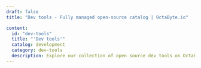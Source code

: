 ```yaml
---
draft: false
title: "Dev tools - Fully managed open-source catalog | OctaByte.io"

content:
  id: "dev-tools"
  title: "'Dev tools'"
  catalog: development
  category: dev-tools
  description: Explore our collection of open source dev tools on OctaByte. We handle installation, backup, updates, support, and maintenance, ensuring a simplified and efficient solution for optimizing your software development workflow.
---
```

